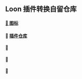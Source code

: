 
## Loon 插件转换自留仓库


#### [👋 图标](https://github.com/O-Yang/loon/blob/main/Atubiao.md)

> 

#### 👋 [插件仓库](https://github.com/O-Yang/loon/blob/main/A.md)

> 

#### 👋 

> 

#### 👋 

> 

#### 👋 

> 

